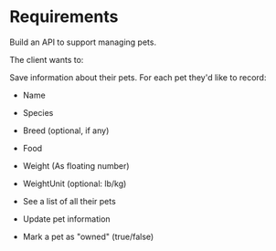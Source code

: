 # Requirements 

Build an API to support managing pets.

The client wants to: 

Save information about their pets. For each pet they'd like to record:
- Name
- Species 
- Breed (optional, if any)
- Food
- Weight (As floating number)
- WeightUnit (optional: lb/kg)

- See a list of all their pets
- Update pet information
- Mark a pet as "owned" (true/false)